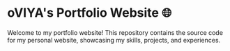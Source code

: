 # oVIYA's Portfolio Website 🌐

Welcome to my portfolio website! This repository contains the source code for my personal website, showcasing my skills, projects, and experiences.


